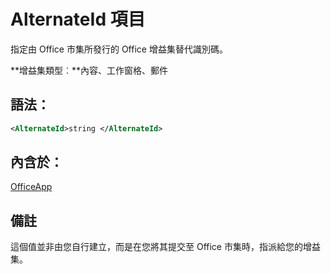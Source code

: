 
# <a name="alternateid-element"></a>AlternateId 項目
指定由 Office 市集所發行的 Office 增益集替代識別碼。

 **增益集類型︰**內容、工作窗格、郵件


## <a name="syntax:"></a>語法：


```XML
<AlternateId>string </AlternateId>
```


## <a name="contained-in:"></a>內含於：

[OfficeApp](../../reference/manifest/officeapp.md)


## <a name="remarks"></a>備註

這個值並非由您自行建立，而是在您將其提交至 Office 市集時，指派給您的增益集。

